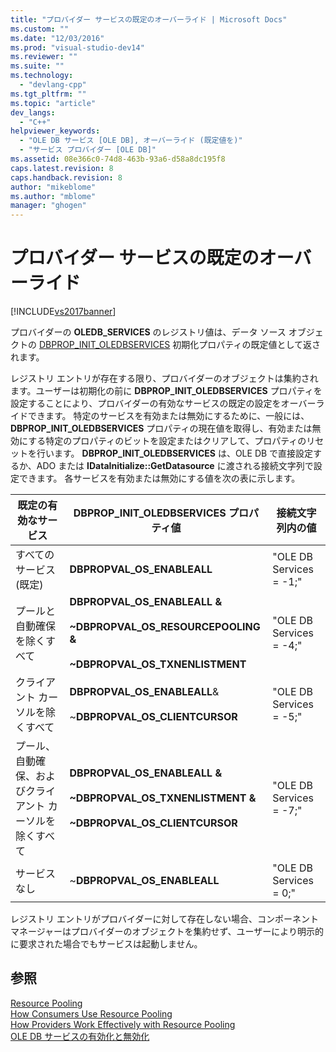 ```yaml
---
title: "プロバイダー サービスの既定のオーバーライド | Microsoft Docs"
ms.custom: ""
ms.date: "12/03/2016"
ms.prod: "visual-studio-dev14"
ms.reviewer: ""
ms.suite: ""
ms.technology: 
  - "devlang-cpp"
ms.tgt_pltfrm: ""
ms.topic: "article"
dev_langs: 
  - "C++"
helpviewer_keywords: 
  - "OLE DB サービス [OLE DB], オーバーライド (既定値を)"
  - "サービス プロバイダー [OLE DB]"
ms.assetid: 08e366c0-74d8-463b-93a6-d58a8dc195f8
caps.latest.revision: 8
caps.handback.revision: 8
author: "mikeblome"
ms.author: "mblome"
manager: "ghogen"
---
```

# プロバイダー サービスの既定のオーバーライド
[!INCLUDE[vs2017banner](../../assembler/inline/includes/vs2017banner.md)]

プロバイダーの **OLEDB\_SERVICES** のレジストリ値は、データ ソース オブジェクトの [DBPROP\_INIT\_OLEDBSERVICES](https://msdn.microsoft.com/en-us/library/ms716898.aspx) 初期化プロパティの既定値として返されます。  
  
 レジストリ エントリが存在する限り、プロバイダーのオブジェクトは集約されます。ユーザーは初期化の前に **DBPROP\_INIT\_OLEDBSERVICES** プロパティを設定することにより、プロバイダーの有効なサービスの既定の設定をオーバーライドできます。  特定のサービスを有効または無効にするために、一般には、**DBPROP\_INIT\_OLEDBSERVICES** プロパティの現在値を取得し、有効または無効にする特定のプロパティのビットを設定またはクリアして、プロパティのリセットを行います。  **DBPROP\_INIT\_OLEDBSERVICES** は、OLE DB で直接設定するか、ADO または **IDataInitialize::GetDatasource** に渡される接続文字列で設定できます。  各サービスを有効または無効にする値を次の表に示します。  
  
|既定の有効なサービス|DBPROP\_INIT\_OLEDBSERVICES プロパティ値|接続文字列内の値|  
|----------------|----------------------------------------|--------------|  
|すべてのサービス \(既定\)|**DBPROPVAL\_OS\_ENABLEALL**|"OLE DB Services \= \-1;"|  
|プールと自動確保を除くすべて|**DBPROPVAL\_OS\_ENABLEALL &**<br /><br /> **~DBPROPVAL\_OS\_RESOURCEPOOLING &**<br /><br /> **~DBPROPVAL\_OS\_TXNENLISTMENT**|"OLE DB Services \= \-4;"|  
|クライアント カーソルを除くすべて|**DBPROPVAL\_OS\_ENABLEALL**&<br /><br /> ~**DBPROPVAL\_OS\_CLIENTCURSOR**|"OLE DB Services \= \-5;"|  
|プール、自動確保、およびクライアント カーソルを除くすべて|**DBPROPVAL\_OS\_ENABLEALL &**<br /><br /> **~DBPROPVAL\_OS\_TXNENLISTMENT &**<br /><br /> **~DBPROPVAL\_OS\_CLIENTCURSOR**|"OLE DB Services \= \-7;"|  
|サービスなし|~**DBPROPVAL\_OS\_ENABLEALL**|"OLE DB Services \= 0;"|  
  
 レジストリ エントリがプロバイダーに対して存在しない場合、コンポーネント マネージャーはプロバイダーのオブジェクトを集約せず、ユーザーにより明示的に要求された場合でもサービスは起動しません。  
  
## 参照  
 [Resource Pooling](https://msdn.microsoft.com/en-us/library/ms713655.aspx)   
 [How Consumers Use Resource Pooling](https://msdn.microsoft.com/en-us/library/ms715907.aspx)   
 [How Providers Work Effectively with Resource Pooling](https://msdn.microsoft.com/en-us/library/ms714906.aspx)   
 [OLE DB サービスの有効化と無効化](../../data/oledb/enabling-and-disabling-ole-db-services.md)